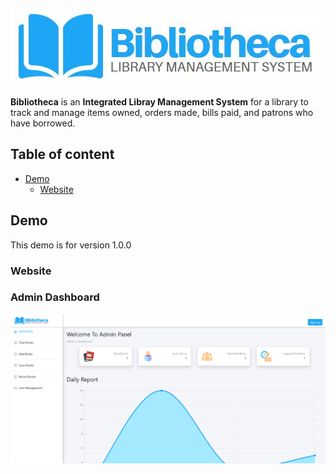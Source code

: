 
![bibliotheca logo](src/main/resources/static/img/biblio-logo-small.png)



**Bibliotheca** is an **Integrated Libray Management System** for a library to track and manage items owned, orders made, bills paid, and patrons who have borrowed.

## Table of content

- [Demo](#demo)
    - [Website](#website)


## Demo
This demo is for version 1.0.0

### Website

### Admin Dashboard

![dashboard screenshot](screenshots/dashboard.JPG)

